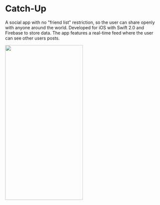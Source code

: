 # Catch-Up
A social app with no "friend list" restriction, so the user can share openly with anyone around the world. Developed for iOS with Swift 2.0 and Firebase to store data. The app features a real-time feed where the user can see other users posts. 



<a href="url"><img src="https://cloud.githubusercontent.com/assets/8655417/13531345/09e0c704-e1f4-11e5-8ad3-910c0108eec1.png" align="left" height="500" width="250" ></a>
